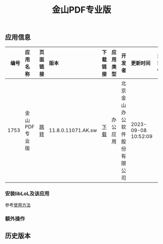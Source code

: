 ﻿---
id: 1753
title: 金山PDF专业版
toc: true
weight: 1753
---

## 应用信息 
|   编号 | 应用名称     | 页面链接                                        | 版本                 | 下载链接                                                                       | 应用类型   | 开发者            | 更新时间                | 兼容性   |
|-----:|:---------|:--------------------------------------------|:-------------------|:---------------------------------------------------------------------------|:-------|:---------------|:--------------------|:------|
| 1753 | 金山PDF专业版 | [跳转](http://app.loongapps.cn/#/detail/1753) | 11.8.0.11071.AK.sw | [下载](http://113.24.212.22:8090/upload/file/wps-office-pdf-loongarch64.deb) | 办公应用   | 北京金山办公软件股份有限公司 | 2023-09-08 10:52:09 |       |
### 安装libLoL及该应用 
参考[使用方法](/docs/usage) 
### 额外操作 


## 历史版本 
 